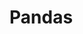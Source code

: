 # Pandas

[](https://towardsdatascience.com/the-unreasonable-effectiveness-of-method-chaining-in-pandas-15c2109e3c69)